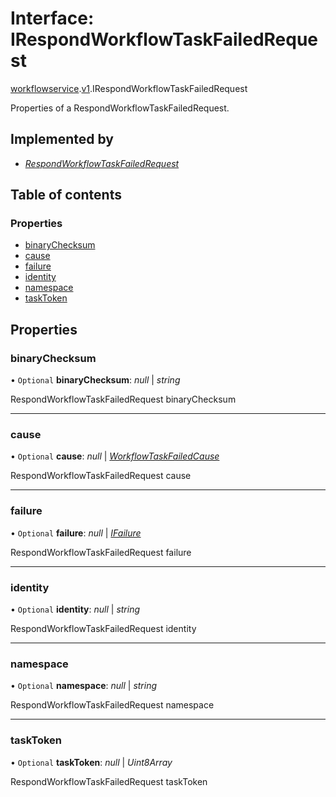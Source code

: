 # Interface: IRespondWorkflowTaskFailedRequest

[workflowservice](../modules/proto.temporal.api.workflowservice.md).[v1](../modules/proto.temporal.api.workflowservice.v1.md).IRespondWorkflowTaskFailedRequest

Properties of a RespondWorkflowTaskFailedRequest.

## Implemented by

* [*RespondWorkflowTaskFailedRequest*](../classes/proto.temporal.api.workflowservice.v1.respondworkflowtaskfailedrequest.md)

## Table of contents

### Properties

- [binaryChecksum](proto.temporal.api.workflowservice.v1.irespondworkflowtaskfailedrequest.md#binarychecksum)
- [cause](proto.temporal.api.workflowservice.v1.irespondworkflowtaskfailedrequest.md#cause)
- [failure](proto.temporal.api.workflowservice.v1.irespondworkflowtaskfailedrequest.md#failure)
- [identity](proto.temporal.api.workflowservice.v1.irespondworkflowtaskfailedrequest.md#identity)
- [namespace](proto.temporal.api.workflowservice.v1.irespondworkflowtaskfailedrequest.md#namespace)
- [taskToken](proto.temporal.api.workflowservice.v1.irespondworkflowtaskfailedrequest.md#tasktoken)

## Properties

### binaryChecksum

• `Optional` **binaryChecksum**: *null* \| *string*

RespondWorkflowTaskFailedRequest binaryChecksum

___

### cause

• `Optional` **cause**: *null* \| [*WorkflowTaskFailedCause*](../enums/proto.temporal.api.enums.v1.workflowtaskfailedcause.md)

RespondWorkflowTaskFailedRequest cause

___

### failure

• `Optional` **failure**: *null* \| [*IFailure*](proto.temporal.api.failure.v1.ifailure.md)

RespondWorkflowTaskFailedRequest failure

___

### identity

• `Optional` **identity**: *null* \| *string*

RespondWorkflowTaskFailedRequest identity

___

### namespace

• `Optional` **namespace**: *null* \| *string*

RespondWorkflowTaskFailedRequest namespace

___

### taskToken

• `Optional` **taskToken**: *null* \| *Uint8Array*

RespondWorkflowTaskFailedRequest taskToken
